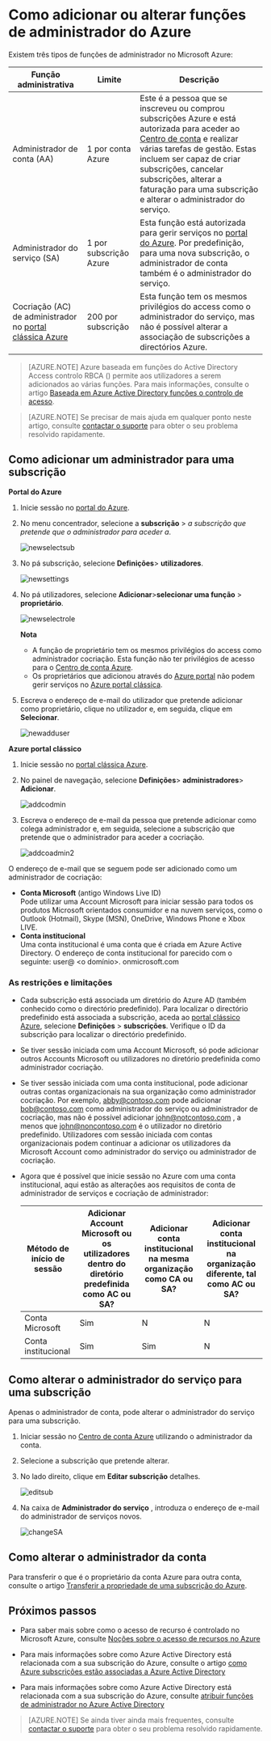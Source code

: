 <properties
    pageTitle="Como adicionar ou alterar funções de administrador Azure | Microsoft Azure"
    description="Descreve como adicionar ou alterar administrador cocriação Azure, o administrador de serviços e o administrador de conta"
    services=""
    documentationCenter=""
    authors="genlin"
    manager="mbaldwin"
    editor=""
    tags="billing"/>

<tags
    ms.service="billing"
    ms.workload="na"
    ms.tgt_pltfrm="na"
    ms.devlang="na"
    ms.topic="article"
    ms.date="08/17/2016"
    ms.author="genli"/>

# <a name="how-to-add-or-change-azure-administrator-roles"></a>Como adicionar ou alterar funções de administrador do Azure

Existem três tipos de funções de administrador no Microsoft Azure:

| Função administrativa   | Limite  | Descrição
| ------------- | ------------- |---------------|
|Administrador de conta (AA)  | 1 por conta Azure  |Este é a pessoa que se inscreveu ou comprou subscrições Azure e está autorizada para aceder ao [Centro de conta](https://account.windowsazure.com/Home/Index) e realizar várias tarefas de gestão. Estas incluem ser capaz de criar subscrições, cancelar subscrições, alterar a faturação para uma subscrição e alterar o administrador do serviço.
| Administrador do serviço (SA) | 1 por subscrição Azure  |Esta função está autorizada para gerir serviços no [portal do Azure](https://portal.azure.com). Por predefinição, para uma nova subscrição, o administrador de conta também é o administrador do serviço.|
|Cocriação (AC) de administrador no [portal clássica Azure](https://manage.windowsazure.com)|200 por subscrição| Esta função tem os mesmos privilégios do access como o administrador do serviço, mas não é possível alterar a associação de subscrições a directórios Azure. |

> [AZURE.NOTE] Azure baseada em funções do Active Directory Access controlo RBCA () permite aos utilizadores a serem adicionados ao várias funções. Para mais informações, consulte o artigo [Baseada em Azure Active Directory funções o controlo de acesso](./active-directory/role-based-access-control-configure.md).

> [AZURE.NOTE] Se precisar de mais ajuda em qualquer ponto neste artigo, consulte [contactar o suporte](https://portal.azure.com/?#blade/Microsoft_Azure_Support/HelpAndSupportBlade) para obter o seu problema resolvido rapidamente.

## <a name="how-to-add-an-admin-for-a-subscription"></a>Como adicionar um administrador para uma subscrição

**Portal do Azure**

1. Inicie sessão no [portal do Azure](https://portal.azure.com).

2. No menu concentrador, selecione a **subscrição** > *a subscrição que pretende que o administrador para aceder a*.

    ![newselectsub](./media/billing-add-change-azure-subscription-administrator/newselectsub.png)

3. No pá subscrição, selecione **Definições**> **utilizadores**.

    ![newsettings](./media/billing-add-change-azure-subscription-administrator/newsettings.png)
4. No pá utilizadores, selecione **Adicionar**>**selecionar uma função** > **proprietário**.

    ![newselectrole](./media/billing-add-change-azure-subscription-administrator/newselectrole.png)

    **Nota**
    - A função de proprietário tem os mesmos privilégios do access como administrador cocriação. Esta função não ter privilégios de acesso para o [Centro de conta Azure](https://account.windowsazure.com/subscriptions).
    - Os proprietários que adicionou através do [Azure portal](https://portal.azure.com) não podem gerir serviços no [Azure portal clássica](https://manage.windowsazure.com).  

5. Escreva o endereço de e-mail do utilizador que pretende adicionar como proprietário, clique no utilizador e, em seguida, clique em **Selecionar**.

    ![newadduser](./media/billing-add-change-azure-subscription-administrator/newadduser.png)

**Azure portal clássico**

1. Inicie sessão no [portal clássica Azure](https://manage.windowsazure.com/).

2. No painel de navegação, selecione **Definições**> **administradores**> **Adicionar**. </br>

    ![addcodmin](./media/billing-add-change-azure-subscription-administrator/addcoadmin.png)

3. Escreva o endereço de e-mail da pessoa que pretende adicionar como colega administrador e, em seguida, selecione a subscrição que pretende que o administrador para aceder a cocriação.</br>

    ![addcoadmin2](./media/billing-add-change-azure-subscription-administrator/addcoadmin2.png)</br>

O endereço de e-mail que se seguem pode ser adicionado como um administrador de cocriação:

* **Conta Microsoft** (antigo Windows Live ID) </br>
 Pode utilizar uma Account Microsoft para iniciar sessão para todos os produtos Microsoft orientados consumidor e na nuvem serviços, como o Outlook (Hotmail), Skype (MSN), OneDrive, Windows Phone e Xbox LIVE.
* **Conta institucional**</br>
 Uma conta institucional é uma conta que é criada em Azure Active Directory. O endereço de conta institucional for parecido com o seguinte: user@ &lt;o domínio&gt;. onmicrosoft.com

### <a name="limitations-and-restrictions"></a>As restrições e limitações

 * Cada subscrição está associada um diretório do Azure AD (também conhecido como o directório predefinido). Para localizar o directório predefinido está associada a subscrição, aceda ao [portal clássico Azure](https://manage.windowsazure.com/), selecione **Definições** > **subscrições**. Verifique o ID da subscrição para localizar o directório predefinido.

 * Se tiver sessão iniciada com uma Account Microsoft, só pode adicionar outros Accounts Microsoft ou utilizadores no diretório predefinida como administrador cocriação.

 * Se tiver sessão iniciada com uma conta institucional, pode adicionar outras contas organizacionais na sua organização como administrador cocriação. Por exemplo, abby@contoso.com pode adicionar bob@contoso.com como administrador do serviço ou administrador de cocriação, mas não é possível adicionar john@notcontoso.com , a menos que john@noncontoso.com é o utilizador no diretório predefinido. Utilizadores com sessão iniciada com contas organizacionais podem continuar a adicionar os utilizadores da Microsoft Account como administrador do serviço ou administrador de cocriação.

 * Agora que é possível que inicie sessão no Azure com uma conta institucional, aqui estão as alterações aos requisitos de conta de administrador de serviços e cocriação de administrador:

    Método de início de sessão| Adicionar Account Microsoft ou os utilizadores dentro do diretório predefinida como AC ou SA?  |Adicionar conta institucional na mesma organização como CA ou SA? |Adicionar conta institucional na organização diferente, tal como AC ou SA?
    ------------- | ------------- |---------------|---------------
    Conta Microsoft |Sim|N|N
    Conta institucional|Sim|Sim|N

## <a name="how-to-change-service-administrator-for-a-subscription"></a>Como alterar o administrador do serviço para uma subscrição

Apenas o administrador de conta, pode alterar o administrador do serviço para uma subscrição.

1. Iniciar sessão no [Centro de conta Azure](https://account.windowsazure.com/subscriptions) utilizando o administrador da conta.

2. Selecione a subscrição que pretende alterar.

3. No lado direito, clique em **Editar subscrição** detalhes. </br>

    ![editsub](./media/billing-add-change-azure-subscription-administrator/editsub.png)

4. Na caixa de **Administrador do serviço** , introduza o endereço de e-mail do administrador de serviços novos. </br>

    ![changeSA](./media/billing-add-change-azure-subscription-administrator/changeSA.png)

## <a name="how-to-change-the-account-administrator"></a>Como alterar o administrador da conta

Para transferir o que é o proprietário da conta Azure para outra conta, consulte o artigo [Transferir a propriedade de uma subscrição do Azure](billing-subscription-transfer.md).

## <a name="next-steps"></a>Próximos passos

* Para saber mais sobre como o acesso de recurso é controlado no Microsoft Azure, consulte [Noções sobre o acesso de recursos no Azure](./active-directory/active-directory-understanding-resource-access.md)

* Para mais informações sobre como Azure Active Directory está relacionada com a sua subscrição do Azure, consulte o artigo [como Azure subscrições estão associadas a Azure Active Directory](./active-directory/active-directory-how-subscriptions-associated-directory.md)

* Para mais informações sobre como Azure Active Directory está relacionada com a sua subscrição do Azure, consulte [atribuir funções de administrador no Azure Active Directory](./active-directory/active-directory-assign-admin-roles.md)

> [AZURE.NOTE] Se ainda tiver ainda mais frequentes, consulte [contactar o suporte](https://portal.azure.com/?#blade/Microsoft_Azure_Support/HelpAndSupportBlade) para obter o seu problema resolvido rapidamente.
